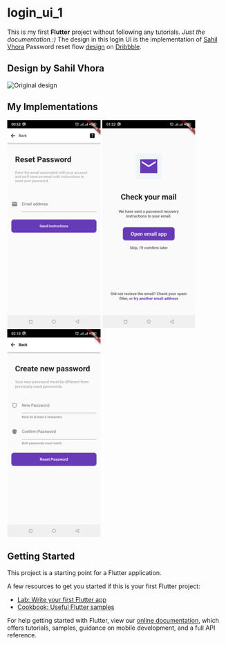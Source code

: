 # login_ui_1

This is my first **Flutter** project without following any tutorials. *Just the documentation.:)*
The design in this login UI is the implementation of [Sahil Vhora](https://dribbble.com/iamsahilvhora) Password reset flow [design](https://dribbble.com/shots/14324778-Password-Reset-Flow) on [Dribbble](dribbble.com).

## Design by Sahil Vhora
<img src="https://github.comAbdulrasheed/login_ui_1/screenshots/login_ui_1.png" alt="Original design" height="480"/>

## My Implementations
<img src="https://github.com/Abdulrasheed1729/login_ui_1/blob/master/screenshots/Screenshot_1.png" alt="My implementation" height="480"/>
<img src="https://github.com/Abdulrasheed1729/login_ui_1/blob/master/screenshots/Screenshot_2.png" alt="My implementation" height="480"/>
<img src="https://github.com/Abdulrasheed1729/login_ui_1/blob/master/screenshots/Screenshot_3.png" alt="My implementation" height="480"/>



## Getting Started

This project is a starting point for a Flutter application.

A few resources to get you started if this is your first Flutter project:

- [Lab: Write your first Flutter app](https://flutter.dev/docs/get-started/codelab)
- [Cookbook: Useful Flutter samples](https://flutter.dev/docs/cookbook)

For help getting started with Flutter, view our
[online documentation](https://flutter.dev/docs), which offers tutorials,
samples, guidance on mobile development, and a full API reference.
